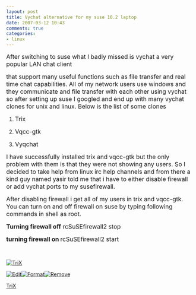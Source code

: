 ```yaml
---
layout: post
title: Vychat alternative for my suse 10.2 laptop
date: 2007-03-12 10:43
comments: true
categories:
- linux
---
```

<p style="margin-bottom:0;" align="left"><font size="3">After switching to suse what I badly missed is vychat a very popular LAN chat client </font></p>
<p style="margin-bottom:0;" align="left"><font size="3">that support many useful functions such as file transfer and real time chat capabilities. All of my network users use windows and they communicate and file transfer with each other using vychat so after setting up suse I googled and end up with many vychat clones for unix and linux. Below is the list of some clones</font></p>

<p style="margin-bottom:0;" align="left">
<ol>
	<li>
<p style="margin-bottom:0;" align="left"><font size="3">Trix</font></p>
</li>
	<li>
<p style="margin-bottom:0;" align="left"><font size="3">Vqcc-gtk</font></p>
</li>
	<li>
<p style="margin-bottom:0;" align="left"><font size="3">Vyqchat</font></p>
</li>
</ol>
</p><p style="margin-bottom:0;" align="left">
</p><p style="margin-bottom:0;" align="left"><font size="3">I have successfully installed trix and vqcc-gtk but the only problem with them is that they were not showing any users. So I decided to take help from linux irc help channels and from there a kind guy named yasir told me that i have to either disable firewall or add vychat ports to my susefirewall. </font></p>

<p style="margin-bottom:0;" align="left">
</p><p style="margin-bottom:0;" align="left"><font size="3">After disabling firewall i get all of my users in trix and vqcc-gtk. You can turn on and off firewall on suse by typing following commands in shell as root.</font></p>

<p style="margin-bottom:0;" align="left">
</p><p align="left"><font size="3"><strong>Turning firewall off</strong>
rcSuSEfirewall2 stop</font>

</p><p align="left"><font size="3">
<strong>turning firewall on </strong>
rcSuSEfirewall2 start</font>
</p><p align="left">&nbsp;</p>

<form>
<p class="enclosure-inner enclosure-photo">
</p><p class="enclosure-list">
</p><p class="enclosure-item photo-asset last">
</p><p class="enclosure-image">                          <a href="http://najam.vox.com/library/photo/6a00c2251d69c9549d00cd97177f0c4cd5.html"><img src="http://a4.vox.com/6a00c2251d69c9549d00cd97177f0c4cd5-200pi" alt="TriX" /></a>
</p><p class="enclosure-image-actions"><a href="void 0;" class="command-edit-asset" title="Edit"><img src="http://aka-static.vox.com/.shared:v23.8:vox:en_us/images/icons/enclosure-edit.gif" alt="Edit" /></a><a href="void 0;" class="command-edit-enclosure-format" title="Format"><img src="http://aka-static.vox.com/.shared:v23.8:vox:en_us/images/icons/enclosure-format.gif" alt="Format" /></a><a href="void 0;" class="command-delete-enclosure" title="Remove"><img src="http://aka-static.vox.com/.shared:v23.8:vox:en_us/images/icons/enclosure-remove.gif" alt="Remove" /></a></p>


<p class="enclosure-meta">
</p><p class="enclosure-asset-name"><a href="http://najam.vox.com/library/photo/6a00c2251d69c9549d00cd97177f0c4cd5.html" title="TriX">TriX</a></p>


</form><!-- end enclosure -->

<p style="margin-bottom:0;" align="left"></p>
